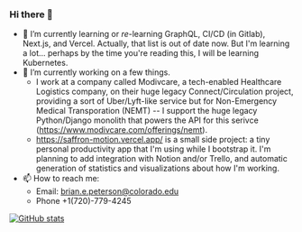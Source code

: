 ### Hi there 👋

- 🌱 I’m currently learning or *re*-learning GraphQL, CI/CD (in Gitlab), Next.js, and Vercel. Actually, that list is out of date now. But I'm learning a lot... perhaps by the time you're reading this, I will be learning Kubernetes.
- 🔭 I’m currently working on a few things. 
    - I work at a company called Modivcare, a tech-enabled Healthcare Logistics company, on their huge legacy Connect/Circulation project, providing a sort of Uber/Lyft-like service but for Non-Emergency Medical Transporation (NEMT) -- I support the huge legacy Python/Django monolith that powers the API for this serivce (https://www.modivcare.com/offerings/nemt).
    - https://saffron-motion.vercel.app/ is a small side project: a tiny personal productivity app that I'm using while I bootstrap it. I'm planning to add integration with Notion and/or Trello, and automatic generation of statistics and visualizations about how I'm working.
- 📫 How to reach me:
  - Email: brian.e.peterson@colorado.edu
  - Phone +1(720)-779-4245 

[![GitHub stats](https://github-readme-stats.vercel.app/api?username=bepetersn)](https://github.com/anuraghazra/github-readme-stats)

<!--
**bepetersn/bepetersn** is a ✨ _special_ ✨ repository because its `README.md` (this file) appears on your GitHub profile.

Here are some ideas to get you started:

- 🔭 I’m currently working on ...
- 🌱 I’m currently learning ...
- 👯 I’m looking to collaborate on ...
- 🤔 I’m looking for help with ...
- 💬 Ask me about ...
- 📫 How to reach me: ...
- 😄 Pronouns: ...
- ⚡ Fun fact: ...
-->
